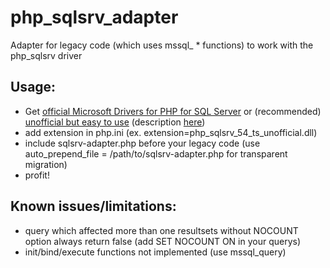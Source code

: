 php_sqlsrv_adapter
==================

Adapter for legacy code (which uses mssql_ * functions) to work with the php_sqlsrv driver

Usage:
------------------

* Get [official Microsoft Drivers for PHP for SQL Server](http://www.microsoft.com/en-us/download/details.aspx?id=20098) or (recommended) [unofficial but easy to use](https://skydrive.live.com/?cid=669ee24817961774&id=669EE24817961774%21146) (description [here](http://robsphp.blogspot.ru/2012/06/unofficial-microsoft-sql-server-driver.html))
* add extension in php.ini (ex. extension=php_sqlsrv_54_ts_unofficial.dll)
* include sqlsrv-adapter.php before your legacy code (use auto_prepend_file = /path/to/sqlsrv-adapter.php for transparent migration)
* profit!
 
Known issues/limitations:
------------------

* query which affected more than one resultsets without NOCOUNT option always return false (add SET NOCOUNT ON in your querys)
* init/bind/execute functions not implemented (use mssql_query)

